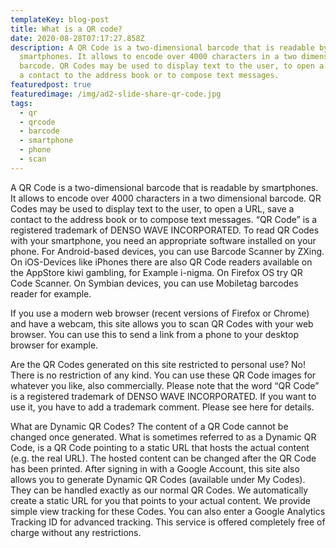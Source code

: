 ```yaml
---
templateKey: blog-post
title: What is a QR code?
date: 2020-08-28T07:17:27.858Z
description: A QR Code is a two-dimensional barcode that is readable by
  smartphones. It allows to encode over 4000 characters in a two dimensional
  barcode. QR Codes may be used to display text to the user, to open a URL, save
  a contact to the address book or to compose text messages.
featuredpost: true
featuredimage: /img/ad2-slide-share-qr-code.jpg
tags:
  - qr
  - qrcode
  - barcode
  - smartphone
  - phone
  - scan
---
```

A QR Code is a two-dimensional barcode that is readable by smartphones. It allows to encode over 4000 characters in a two dimensional barcode. QR Codes may be used to display text to the user, to open a URL, save a contact to the address book or to compose text messages. “QR Code” is a registered trademark of DENSO WAVE  INCORPORATED.
To read QR Codes with your smartphone, you need an appropriate software installed on your phone. For Android-based devices, you can use Barcode Scanner by ZXing. On iOS-Devices like iPhones there are also QR Code readers available on the AppStore kiwi gambling, for Example i-nigma. On Firefox OS try QR Code Scanner. On Symbian devices, you can use Mobiletag barcodes reader for example.

If you use a modern web browser (recent versions of Firefox or Chrome) and have a webcam, this site allows you to scan QR Codes with your web browser. You can use this to send a link from a phone to your desktop browser for example.

Are the QR Codes generated on this site restricted to personal use?
No! There is no restriction of any kind. You can use these QR Code images for whatever you like, also commercially. Please note that the word “QR Code” is a registered trademark of DENSO WAVE INCORPORATED. If you want to use it, you have to add a trademark comment. Please see here for details.

What are Dynamic QR Codes?
The content of a QR Code cannot be changed once generated. What is sometimes referred to as a Dynamic QR Code, is a QR Code pointing to a static URL that hosts the actual content (e.g. the real URL). The hosted content can be changed after the QR Code has been printed.
After signing in with a Google Account, this site also allows you to generate Dynamic QR Codes (available under My Codes). They can be handled exactly as our normal QR Codes. We automatically create a static URL for you that points to your actual content. We provide simple view tracking for these Codes. You can also enter a Google Analytics Tracking ID for advanced tracking.
This service is offered completely free of charge without any restrictions.